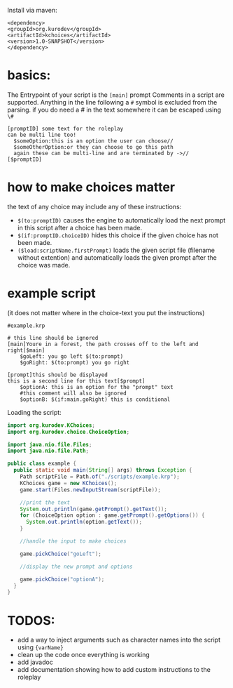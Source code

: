 Install via maven: 
```
<dependency>
<groupId>org.kurodev</groupId>
<artifactId>kchoices</artifactId>
<version>1.0-SNAPSHOT</version>
</dependency>
```

# basics:

The Entrypoint of your script is the `[main]` prompt Comments in a script are supported. Anything in the line following
a `#` symbol is excluded from the parsing. if you do need a # in the text somewhere it can be escaped using `\#`

```
[promptID] some text for the roleplay
can be multi line too!
  $someOption:this is an option the user can choose// 
  $someOtherOption:or they can choose to go this path
  again these can be multi-line and are terminated by ->//
[$promptID]
```

# how to make choices matter

the text of any choice may include any of these instructions:

- `$(to:promptID)` causes the engine to automatically load the next prompt in this script after a choice has been made.
- `$(if:promptID.choiceID)` hides this choice if the given choice has not been made.
- `($load:scriptName.firstPrompt)` loads the given script file (filename without extention) and automatically loads the
  given prompt after the choice was made.

# example script

(it does not matter where in the choice-text you put the instructions)

```
#example.krp

# this line should be ignored
[main]Youre in a forest, the path crosses off to the left and right[$main]
    $goLeft: you go left $(to:prompt)
    $goRight: $(to:prompt) you go right

[prompt]this should be displayed
this is a second line for this text[$prompt]
    $optionA: this is an option for the "prompt" text     
    #this comment will also be ignored
    $optionB: $(if:main.goRight) this is conditional
```

Loading the script:

```java
import org.kurodev.KChoices;
import org.kurodev.choice.ChoiceOption;

import java.nio.file.Files;
import java.nio.file.Path;

public class example {
  public static void main(String[] args) throws Exception {
    Path scriptFile = Path.of("./scripts/example.krp");
    KChoices game = new KChoices();
    game.start(Files.newInputStream(scriptFile));

    //print the text
    System.out.println(game.getPrompt().getText());
    for (ChoiceOption option : game.getPrompt().getOptions()) {
      System.out.println(option.getText());
    }

    //handle the input to make choices

    game.pickChoice("goLeft");

    //display the new prompt and options

    game.pickChoice("optionA");
  }
}
```

# TODOS:

- add a way to inject arguments such as character names into the script using `{varName}`
- clean up the code once everything is working
- add javadoc
- add documentation showing how to add custom instructions to the roleplay
